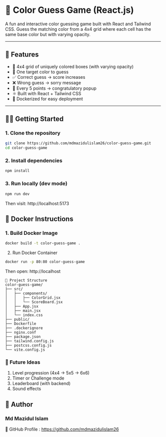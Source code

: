 # 🎯 Color Guess Game (React.js)

A fun and interactive color guessing game built with React and Tailwind CSS. Guess the matching color from a 4x4 grid where each cell has the same base color but with varying opacity.

---

## 🚀 Features

- 🎨 4x4 grid of uniquely colored boxes (with varying opacity)
- 🧠 One target color to guess
- ✅ Correct guess → score increases
- ❌ Wrong guess → sorry message
- 🎉 Every 5 points → congratulatory popup
- ⚛️ Built with React + Tailwind CSS
- 🐳 Dockerized for easy deployment

---

## 🧑‍💻 Getting Started

### 1. Clone the repository

```bash
git clone https://github.com/mdmazidulislam26/color-guess-game.git
cd color-guess-game
```
### 2. Install dependencies
```bash
npm install
```
### 3. Run locally (dev mode)
```bash
npm run dev
```
Then visit: http://localhost:5173

## 🐳 Docker Instructions
### 1. Build Docker Image
```bash
docker build -t color-guess-game .
```

2. Run Docker Container
```bash
docker run -p 80:80 color-guess-game
```
Then open: http://localhost

```
📁 Project Structure
color-guess-game/
├── src/
│   ├── components/
│   │   ├── ColorGrid.jsx
│   │   └── ScoreBoard.jsx
│   ├── App.jsx
│   ├── main.jsx
│   └── index.css
├── public/
├── Dockerfile
├── .dockerignore
├── nginx.conf
├── package.json
├── tailwind.config.js
├── postcss.config.js
└── vite.config.js 
```
### 🧠 Future Ideas
1. Level progression (4x4 → 5x5 → 6x6)
2. Timer or Challenge mode
3. Leaderboard (with backend)
4. Sound effects

## 👤 Author
### Md Mazidul Islam
🔗 GitHub Profile : https://github.com/mdmazidulislam26